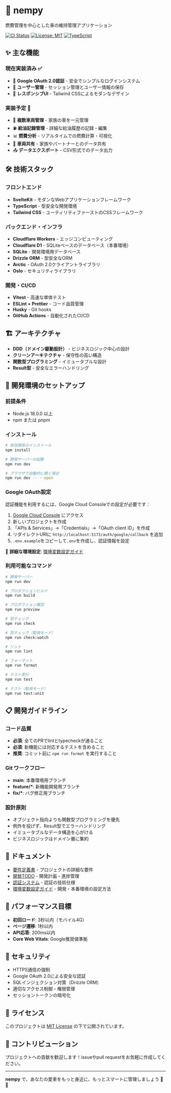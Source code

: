 # 🚗 nempy

燃費管理を中心とした車の維持管理アプリケーション

[![CI Status](https://github.com/horn553/nempy/workflows/CI/badge.svg)](https://github.com/horn553/nempy/actions)
[![License: MIT](https://img.shields.io/badge/License-MIT-yellow.svg)](./LICENSE)
[![TypeScript](https://img.shields.io/badge/TypeScript-Ready-blue.svg)](https://www.typescriptlang.org/)

## ✨ 主な機能

### 現在実装済み ✅

- 🔐 **Google OAuth 2.0認証** - 安全でシンプルなログインシステム
- 👤 **ユーザー管理** - セッション管理とユーザー情報の保存
- 🎨 **レスポンシブUI** - Tailwind CSSによるモダンなデザイン

### 実装予定 🚧

- 🚙 **複数車両管理** - 家族の車を一元管理
- ⛽ **給油記録管理** - 詳細な給油履歴の記録・編集
- 📊 **燃費分析** - リアルタイムでの燃費計算・可視化
- 🤝 **車両共有** - 家族やパートナーとのデータ共有
- 📤 **データエクスポート** - CSV形式でのデータ出力

## 🛠 技術スタック

### フロントエンド

- **SvelteKit** - モダンなWebアプリケーションフレームワーク
- **TypeScript** - 型安全な開発環境
- **Tailwind CSS** - ユーティリティファーストのCSSフレームワーク

### バックエンド・インフラ

- **Cloudflare Workers** - エッジコンピューティング
- **Cloudflare D1** - SQLiteベースのデータベース（本番環境）
- **SQLite** - 開発環境用データベース
- **Drizzle ORM** - 型安全なORM
- **Arctic** - OAuth 2.0クライアントライブラリ
- **Oslo** - セキュリティライブラリ

### 開発・CI/CD

- **Vitest** - 高速な単体テスト
- **ESLint + Prettier** - コード品質管理
- **Husky** - Git hooks
- **GitHub Actions** - 自動化されたCI/CD

## 🏗 アーキテクチャ

- **DDD（ドメイン駆動設計）** - ビジネスロジック中心の設計
- **クリーンアーキテクチャ** - 保守性の高い構造
- **関数型プログラミング** - イミュータブルな設計
- **Result型** - 安全なエラーハンドリング

## 🚀 開発環境のセットアップ

### 前提条件

- Node.js 18.0.0 以上
- npm または pnpm

### インストール

```bash
# 依存関係のインストール
npm install

# 開発サーバーの起動
npm run dev

# ブラウザで自動的に開く場合
npm run dev -- --open
```

### Google OAuth設定

認証機能を利用するには、Google Cloud Consoleでの設定が必要です：

1. [Google Cloud Console](https://console.cloud.google.com/) にアクセス
2. 新しいプロジェクトを作成
3. 「APIs & Services」→「Credentials」→「OAuth client ID」を作成
4. リダイレクトURIに `http://localhost:5173/auth/google/callback` を追加
5. `.env.example`をコピーして`.env`を作成し、認証情報を設定

📖 **詳細な環境設定**: [環境変数設定ガイド](./docs/environment-setup.md)

### 利用可能なコマンド

```bash
# 開発サーバー
npm run dev

# プロダクションビルド
npm run build

# プロダクション確認
npm run preview

# 型チェック
npm run check

# 型チェック（監視モード）
npm run check:watch

# リント
npm run lint

# フォーマット
npm run format

# テスト実行
npm run test

# テスト（監視モード）
npm run test:unit
```

## 📋 開発ガイドライン

### コード品質

- **必須**: 全てのPRでlintとtypecheckが通ること
- **必須**: 新機能には対応するテストを含めること
- **推奨**: コミット前に `npm run format` を実行すること

### Git ワークフロー

- **main**: 本番環境用ブランチ
- **feature/\***: 新機能開発用ブランチ
- **fix/\***: バグ修正用ブランチ

### 設計原則

- オブジェクト指向よりも関数型プログラミングを優先
- 例外を投げず、Result型でエラーハンドリング
- イミュータブルなデータ構造を心がける
- ビジネスロジックはドメイン層に集約

## 📖 ドキュメント

- [要件定義書](./docs/requirements.md) - プロジェクトの詳細な要件
- [開発TODO](./docs/development-todo.md) - 開発計画・進捗管理
- [認証システム](./docs/authentication.md) - 認証の技術仕様
- [環境変数設定ガイド](./docs/environment-setup.md) - 開発・本番環境の設定方法

## 🎯 パフォーマンス目標

- **初回ロード**: 3秒以内（モバイル4G）
- **ページ遷移**: 1秒以内
- **API応答**: 200ms以内
- **Core Web Vitals**: Google推奨値準拠

## 🔐 セキュリティ

- HTTPS通信の強制
- Google OAuth 2.0による安全な認証
- SQLインジェクション対策（Drizzle ORM）
- 適切なアクセス制御・権限管理
- セッショントークンの暗号化

## 📝 ライセンス

このプロジェクトは [MIT License](./LICENSE) の下で公開されています。

## 🤝 コントリビューション

プロジェクトへの貢献を歓迎します！issueやpull requestをお気軽に作成してください。

---

**nempy** で、あなたの愛車をもっと身近に、もっとスマートに管理しましょう 🚗✨
